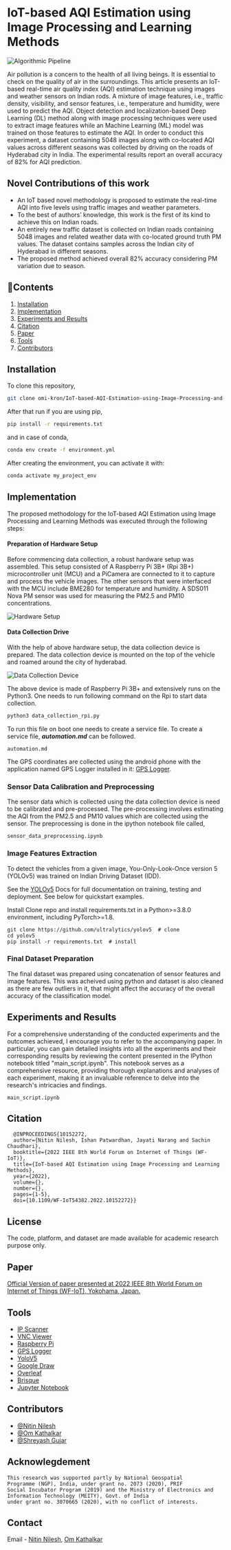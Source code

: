 
# IoT-based AQI Estimation using Image Processing and Learning Methods

![Algorithmic Pipeline](/algorithm_pipeline.png)

Air pollution is a concern to the health of all
living beings. It is essential to check on the quality of air in
the surroundings. This article presents an IoT-based real-time
air quality index (AQI) estimation technique using images and
weather sensors on Indian rods. A mixture of image features,
i.e., traffic density, visibility, and sensor features, i.e., temperature
and humidity, were used to predict the AQI. Object detection and
localization-based Deep Learning (DL) method along with image
processing techniques were used to extract image features while
an Machine Learning (ML) model was trained on those features
to estimate the AQI. In order to conduct this experiment, a
dataset containing 5048 images along with co-located AQI values
across different seasons was collected by driving on the roads
of Hyderabad city in India. The experimental results report an
overall accuracy of 82% for AQI prediction.


## Novel Contributions of this work

- An IoT based novel methodology is proposed to estimate the real-time AQI into five levels using traffic images and weather parameters. 
- To the best of authors’ knowledge, this work is the first of its kind to achieve this on Indian roads.
- An entirely new traffic dataset is collected on Indian roads containing 5048 images and related weather data with co-located ground truth PM values. The dataset contains samples across the Indian city of Hyderabad in different seasons.
- The proposed method achieved overall 82% accuracy considering PM variation due to season.


## 🌱Contents

1. [Installation](#Installation)
2. [Implementation](#Implementation)
3. [Experiments and Results](#ExperimentsandResults)
4. [Citation](#Citation)
5. [Paper](#Paper)
6. [Tools](#Tools)
7. [Contributors](#Contributors)

## Installation

To clone this repository, 

```bash
git clone omi-kron/IoT-based-AQI-Estimation-using-Image-Processing-and-Learning-Methods
```
After that run if you are using pip,

```bash
pip install -r requirements.txt
```

and in case of conda,

```bash
conda env create -f environment.yml

```
After creating the environment, you can activate it with:

```bash
conda activate my_project_env
```
## Implementation

The proposed methodology for the IoT-based AQI Estimation using Image Processing and Learning Methods was executed through the following steps:

#### Preparation of Hardware Setup

Before commencing data collection, a robust hardware setup was assembled. This setup consisted of A Raspberry Pi 3B+ (Rpi 3B+) microcontroller unit (MCU) and a PiCamera are connected to it to capture and process the vehicle images. The other sensors that were interfaced with the MCU include BME280 for temperature and humidity. A SDS011 Nova PM sensor was used for measuring the PM2.5 and PM10 concentrations.

![Hardware Setup](/hardware.png)

#### Data Collection Drive

With the help of above hardware setup, the data collection device is prepared. The data collection device is mounted on the top of the vehicle and roamed around the city of hyderabad.

![Data Collection Device](/AQI_node.png)

The above device is made of Raspberry Pi 3B+ and extensively runs on the Python3. One needs to run following command on the Rpi to start data collection.

```Python
python3 data_collection_rpi.py

```
To run this file on boot one needs to create a service file. To create a service file, ***automation.md*** can be followed.

```
automation.md
```

The GPS coordinates are collected using the android phone with the application named GPS Logger installed in it: [GPS Logger](https://play.google.com/store/apps/details?id=eu.basicairdata.graziano.gpslogger&hl=en&gl=US).

### Sensor Data Calibration and Preprocessing

The sensor data which is collected using the data collection device is need to be calibrated and pre-processed. The pre-processing involves estimating the AQI from the PM2.5 and PM10 values which are collected using the sensor. The preprocessing is done in the ipython notebook file called,

```
sensor_data_preprocessing.ipynb
```

### Image Features Extraction

To detect the vehicles from a given image,
You-Only-Look-Once version 5 (YOLOv5) was trained
on Indian Driving Dataset (IDD). 

See the [YOLOv5](https://github.com/ultralytics/yolov5/tree/master) Docs for full documentation on training, testing and deployment. See below for quickstart examples.

Install
Clone repo and install requirements.txt in a Python>=3.8.0 environment, including PyTorch>=1.8.

```
git clone https://github.com/ultralytics/yolov5  # clone
cd yolov5
pip install -r requirements.txt  # install
```
### Final Dataset Preparation

The final dataset was prepared using concatenation of sensor features and image features. This was acheived using python and dataset is also cleaned as there are few outliers in it, that might affect the accuracy of the overall accuracy of the classification model. 
 



## Experiments and Results

For a comprehensive understanding of the conducted experiments and the outcomes achieved, I encourage you to refer to the accompanying paper. In particular, you can gain detailed insights into all the experiments and their corresponding results by reviewing the content presented in the IPython notebook titled "main_script.ipynb". This notebook serves as a comprehensive resource, providing thorough explanations and analyses of each experiment, making it an invaluable reference to delve into the research's intricacies and findings.

```
main_script.ipynb
```
## Citation

```
  @INPROCEEDINGS{10152272,
  author={Nitin Nilesh, Ishan Patwardhan, Jayati Narang and Sachin Chaudhari},
  booktitle={2022 IEEE 8th World Forum on Internet of Things (WF-IoT)}, 
  title={IoT-based AQI Estimation using Image Processing and Learning Methods}, 
  year={2022},
  volume={},
  number={},
  pages={1-5},
  doi={10.1109/WF-IoT54382.2022.10152272}}
```
## License

The code, platform, and dataset are made available for academic research purpose only.

## Paper

[Official Version of paper presented at 2022 IEEE 8th World Forum on Internet of Things (WF-IoT), Yokohama, Japan.](https://ieeexplore.ieee.org/document/10152272)

## Tools 

- [IP Scanner](https://angryip.org/) 
- [VNC Viewer](https://www.realvnc.com/en/connect/download/viewer/)
- [Raspberry Pi](https://www.raspberrypi.org/)
- [GPS Logger](https://play.google.com/store/apps/details?id=eu.basicairdata.graziano.gpslogger&hl=en&gl=US)
- [YoloV5](https://github.com/ultralytics/yolov5/tree/master)
- [Google Draw](https://docs.google.com/drawings/d/1ad-2te5WYHMQYcUkMucmmKYXNc4aVSumYkoQh-g1VGA/edit)
- [Overleaf](https://www.overleaf.com/)
- [Brisque](https://pypi.org/project/brisque/)
- [Jupyter Notebook](https://jupyter.org/)

## Contributors

- [@Nitin Nilesh](https://github.com/Pi-Rasp)
- [@Om Kathalkar](https://github.com/omi-kron)
- [@Shreyash Gujar](https://github.com/ShreyashGujar)

## Acknowlegdement
```
This research was supported partly by National Geospatial
Programme (NGP), India, under grant no. 2073 (2020), PRIF
Social Incubator Program (2019) and the Ministry of Electronics and Information Technology (MEITY), Govt. of India
under grant no. 3070665 (2020), with no conflict of interests.
```

## Contact

Email - [Nitin Nilesh](mailto:nitin.nilesh@research.iiit.ac.in), [Om Kathalkar](om.kathalkar@research.iiit.ac.in)
